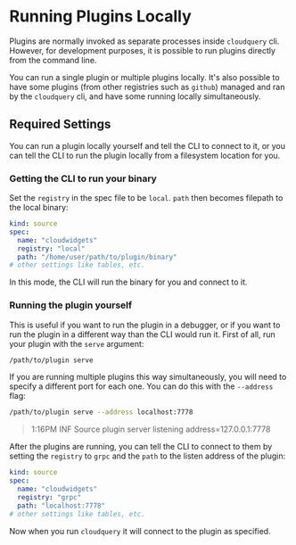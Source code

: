 # Running Plugins Locally

Plugins are normally invoked as separate processes inside `cloudquery` cli. However, for development purposes, it is possible to run plugins directly from the command line.

You can run a single plugin or multiple plugins locally. It's also possible to have some plugins (from other registries such as `github`) managed and ran by the `cloudquery` cli, and have some running locally simultaneously. 

## Required Settings

You can run a plugin locally yourself and tell the CLI to connect to it, or you can tell the CLI to run the plugin locally from a filesystem location for you.

### Getting the CLI to run your binary

Set the `registry` in the spec file to be `local`. `path` then becomes filepath to the local binary:

```yaml
kind: source
spec:
  name: "cloudwidgets"
  registry: "local"
  path: "/home/user/path/to/plugin/binary"
# other settings like tables, etc.
```

In this mode, the CLI will run the binary for you and connect to it.

### Running the plugin yourself

This is useful if you want to run the plugin in a debugger, or if you want to run the plugin in a different way than the CLI would run it.
First of all, run your plugin with the `serve` argument:

```bash
/path/to/plugin serve
```

If you are running multiple plugins this way simultaneously, you will need to specify a different port for each one. You can do this with the `--address` flag:

```bash
/path/to/plugin serve --address localhost:7778
```

> 1:16PM INF Source plugin server listening address=127.0.0.1:7778

After the plugins are running, you can tell the CLI to connect to them by setting the `registry` to `grpc` and the `path` to the listen address of the plugin:

```yaml
kind: source
spec:
  name: "cloudwidgets"
  registry: "grpc"
  path: "localhost:7778"
# other settings like tables, etc.
```

Now when you run `cloudquery` it will connect to the plugin as specified.
